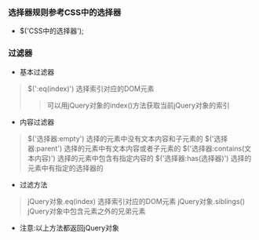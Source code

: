 ### 选择器规则参考CSS中的选择器
* $('CSS中的选择器');

### 过滤器
* 基本过滤器

> $(':eq(index)') 选择索引对应的DOM元素
>> 可以用jQuery对象的index()方法获取当前jQuery对象的索引

* 内容过滤器

> $('选择器:empty') 选择的元素中没有文本内容和子元素的
> $('选择器:parent') 选择的元素中有文本内容或者子元素的
> $('选择器:contains(文本内容)') 选择的元素中包含有指定内容的
> $('选择器:has(选择器)') 选择的元素中有指定的选择器的

* 过滤方法

> jQuery对象.eq(index) 选择索引对应的DOM元素
> jQuery对象.siblings() jQuery对象中包含元素之外的兄弟元素

* 注意:以上方法都返回jQuery对象